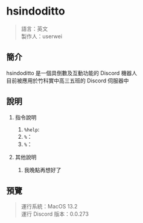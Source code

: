 # hsindoditto
> 語言：英文  
> 製作人：userwei

## 簡介
hsindoditto 是一個具倒數及互動功能的 Discord 機器人  
目前被應用於竹科實中高三五班的 Discord 伺服器中

## 說明
1. 指令說明
    1. `%help`:
    2. `%`：
    3. `%`：
    
2. 其他說明
    1. 我晚點再想好了

## 預覽
> 運行系統：MacOS 13.2  
> 運行 Discord 版本：0.0.273
